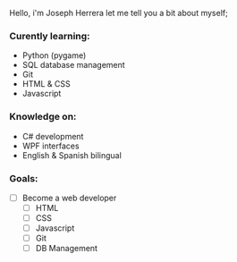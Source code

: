 Hello, i'm Joseph Herrera let me tell you a bit about myself;

### Curently learning:
- Python (pygame)
- SQL database management
- Git
- HTML & CSS
- Javascript

### Knowledge on:
- C# development
- WPF interfaces
- English & Spanish bilingual

### Goals:
- ☐ Become a web developer
  - ☐ HTML
  - ☐ CSS
  - ☐ Javascript
  - ☐ Git
  - ☐ DB Management
